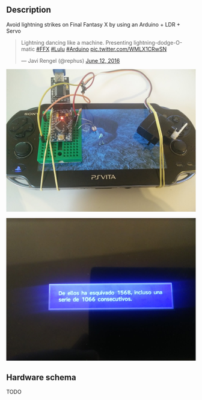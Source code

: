 ## Description

Avoid lightning strikes on Final Fantasy X by using an Arduino + LDR + Servo

<blockquote class="twitter-video" data-lang="en"><p lang="en" dir="ltr">Lightning dancing like a machine. Presenting lightning-dodge-O-matic <a href="https://twitter.com/hashtag/FFX?src=hash">#FFX</a> <a href="https://twitter.com/hashtag/Lulu?src=hash">#Lulu</a> <a href="https://twitter.com/hashtag/Arduino?src=hash">#Arduino</a> <a href="https://t.co/WMLX1CRwSN">pic.twitter.com/WMLX1CRwSN</a></p>&mdash; Javi Rengel (@rephus) <a href="https://twitter.com/rephus/status/742057060456648709">June 12, 2016</a></blockquote>
<script async src="//platform.twitter.com/widgets.js" charset="utf-8"></script>

![](img.jpg)

![](record.jpg)

## Hardware schema

TODO
